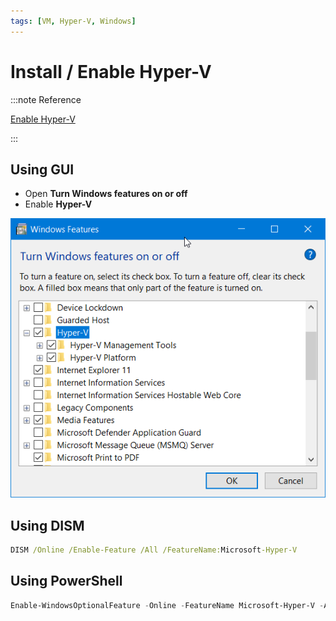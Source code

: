 ```yaml
---
tags: [VM, Hyper-V, Windows]
---
```


# Install / Enable Hyper-V

<!--truncate-->

:::note Reference

[Enable Hyper-V](https://learn.microsoft.com/en-us/virtualization/hyper-v-on-windows/quick-start/enable-hyper-v)

:::

## Using GUI

- Open **Turn Windows features on or off**
- Enable **Hyper-V**

![Install Hyper-V](img/Hyper-V.png)

## Using DISM

```cmd
DISM /Online /Enable-Feature /All /FeatureName:Microsoft-Hyper-V
```

## Using PowerShell

```powershell
Enable-WindowsOptionalFeature -Online -FeatureName Microsoft-Hyper-V -All
```
